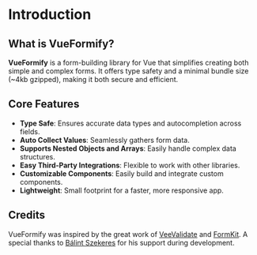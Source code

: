 # Introduction

## What is VueFormify?

<strong>VueFormify</strong> is a form-building library for Vue that simplifies creating both simple and complex forms. It offers type safety and a minimal bundle size (~4kb gzipped), making it both secure and efficient.

## Core Features

- <strong>Type Safe</strong>: Ensures accurate data types and autocompletion across fields.
- <strong>Auto Collect Values</strong>: Seamlessly gathers form data.
- <strong>Supports Nested Objects and Arrays</strong>: Easily handle complex data structures. 
- <strong>Easy Third-Party Integrations</strong>: Flexible to work with other libraries.
- <strong>Customizable Components</strong>: Easily build and integrate custom components.
- <strong>Lightweight</strong>: Small footprint for a faster, more responsive app. 

## Credits

VueFormify was inspired by the great work of <a href="https://vee-validate.logaretm.com/v4/" target="_blank">VeeValidate</a> and <a href="https://formkit.com/" target="_blank">FormKit</a>. A special thanks to <a href="https://b4lint.hu" target="_blank">Bálint Szekeres</a> for his support during development.
